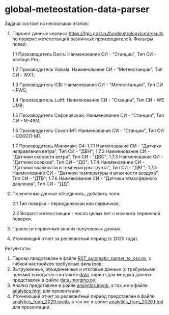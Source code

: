 # global-meteostation-data-parser
 
Задача состоит из нескольких этапов:

1. Парсинг данных сервиса https://fgis.gost.ru/fundmetrology/cm/results по поверке метеостанций различных производителей. Фильтры полей:
   
   1.1 Производитель Davis: Наименование СИ - "Станции", Тип СИ - Vantage Pro;
   
   1.2 Производитель Vaisala: Наименование СИ - "Метеостанции", Тип СИ - WXT;
   
   1.3 Производитель ICB: Наименование СИ - "Метеостанции", Тип СИ - PWS;
   
   1.4 Производитель Lufft: Наименование СИ - "Станции", Тип СИ - WS UMB;
   
   1.5 Производитель Сафоновский: Наименование СИ - "Станции", Тип СИ - М-49М;
   
   1.6 Производитель Сокол-М1: Наименование СИ - "Станции", Тип СИ - СОКОЛ-М1.

   1.7 Производитель Минимакс-94: 
       1.7.1 Наименование СИ - "Датчики направления ветра", Тип СИ - "ДВН";
       1.7.2 Наименование СИ - "Датчики скорости ветра", Тип СИ - "ДВС";
       1.7.3 Наименование СИ - "Датчики осадков", Тип СИ - "ДО";
       1.7.4 Наименование СИ - "Датчики влажности и температуры грунта", Тип СИ - "ДВГ";
       1.7.5 Наименование СИ - "Датчики температуры и влажности воздуха", Тип СИ - "ДТВ";
       1.7.6 Наименование СИ - "Датчики атмосферного давления", Тип СИ - "ДД".
   
2. Полученные данные объединить, добавить поля:
   
   2.1 Тип поверки - периодическая или первичная;
   
   2.2 Возраст метеостанции - число целых лет с момента первичной поверки.
   
3. Провести первичный анализ полученных данных.
4. Уточняющий отчет за релевантный период (с 2020 года).

Результаты:
1. Парсер представлен в файле [RST_automatic_parser_to_csv.py](https://github.com/IgorMitrofanov/global-meteostation-data-parser/blob/main/RST_automatic_parser_to_csv.py), с гибкой настройков требуемых фильтров;
2. Выгруженные, объединенные и итоговые данные (с требуемыми полями) находятся в каталоге [data](https://github.com/IgorMitrofanov/global-meteostation-data-parser/tree/main/data), скрипт для мерджа данных представлен в файле [data_merging.py](https://github.com/IgorMitrofanov/global-meteostation-data-parser/blob/main/data_merging.py);
3. Анализ представлен в файле [analytics.ipynb](https://github.com/IgorMitrofanov/global-meteostation-data-parser/blob/main/analytics.ipynb), а так же в файле [analytics.html](https://github.com/IgorMitrofanov/global-meteostation-data-parser/blob/main/analytics.html) для презентации.
4. Уточняющий отчет за релевантный период представлен в файле [analytics_from_2020.ipynb](https://github.com/IgorMitrofanov/global-meteostation-data-parser/blob/main/analytics_from_2020.ipynb), а так же в файле [analytics_from_2020.html](https://github.com/IgorMitrofanov/global-meteostation-data-parser/blob/main/analytics_from_2020.html) для презентации.
